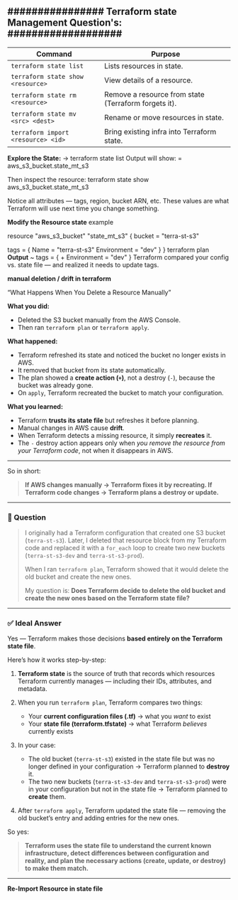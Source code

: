 


################ Terraform state Management Question's: ###################
--------------------------------------------------------------------------------

| Command                            | Purpose                                              |
| ---------------------------------- | ---------------------------------------------------- |
| `terraform state list`             | Lists resources in state.                            |
| `terraform state show <resource>`  | View details of a resource.                          |
| `terraform state rm <resource>`    | Remove a resource from state (Terraform forgets it). |
| `terraform state mv <src> <dest>`  | Rename or move resources in state.                   |
| `terraform import <resource> <id>` | Bring existing infra into Terraform state.           |



**Explore the State:**
-> terraform state list
Output will show: = aws_s3_bucket.state_mt_s3


Then inspect the resource:
terraform state show aws_s3_bucket.state_mt_s3


Notice all attributes — tags, region, bucket ARN, etc.
These values are what Terraform will use next time you change something.

**Modify the Resource state**
example

resource "aws_s3_bucket" "state_mt_s3" {
  bucket = "terra-st-s3"

  tags = {
    Name        = "terra-st-s3"
    Environment = "dev"
  }
}
terraform plan
**Output**
~ tags = {
      + Environment = "dev"
    }
Terraform compared your config vs. state file — and realized it needs to update tags.

**manual deletion / drift in terraform**

 “What Happens When You Delete a Resource Manually”

**What you did:**

* Deleted the S3 bucket manually from the AWS Console.
* Then ran `terraform plan` or `terraform apply`.

**What happened:**

* Terraform refreshed its state and noticed the bucket no longer exists in AWS.
* It removed that bucket from its state automatically.
* The plan showed a **create action (`+`)**, not a destroy (`-`), because the bucket was already gone.
* On `apply`, Terraform recreated the bucket to match your configuration.

**What you learned:**

* Terraform **trusts its state file** but refreshes it before planning.
* Manual changes in AWS cause **drift**.
* When Terraform detects a missing resource, it simply **recreates** it.
* The `-` destroy action appears only when *you remove the resource from your Terraform code*, not when it disappears in AWS.

---

So in short:

> **If AWS changes manually → Terraform fixes it by recreating.
> If Terraform code changes → Terraform plans a destroy or update.**


------

### 🧩 Question

> I originally had a Terraform configuration that created one S3 bucket (`terra-st-s3`).
> Later, I deleted that resource block from my Terraform code and replaced it with a `for_each` loop to create two new buckets (`terra-st-s3-dev` and `terra-st-s3-prod`).
>
> When I ran `terraform plan`, Terraform showed that it would delete the old bucket and create the new ones.
>
> My question is:
> **Does Terraform decide to delete the old bucket and create the new ones based on the Terraform state file?**

---

### ✅ Ideal Answer

Yes — Terraform makes those decisions **based entirely on the Terraform state file**.

Here’s how it works step-by-step:

1. **Terraform state** is the source of truth that records which resources Terraform currently manages — including their IDs, attributes, and metadata.
2. When you run `terraform plan`, Terraform compares two things:

   * Your **current configuration files (.tf)** → what you *want* to exist
   * Your **state file (terraform.tfstate)** → what Terraform *believes* currently exists
3. In your case:

   * The old bucket (`terra-st-s3`) existed in the state file but was no longer defined in your configuration → Terraform planned to **destroy** it.
   * The two new buckets (`terra-st-s3-dev` and `terra-st-s3-prod`) were in your configuration but not in the state file → Terraform planned to **create** them.
4. After `terraform apply`, Terraform updated the state file — removing the old bucket’s entry and adding entries for the new ones.

So yes:

> **Terraform uses the state file to understand the current known infrastructure, detect differences between configuration and reality, and plan the necessary actions (create, update, or destroy) to make them match.**

---

**Re-Import Resource in state file**

